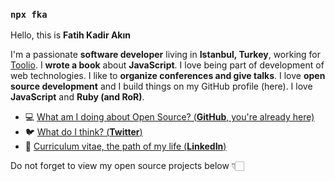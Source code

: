### `npx fka`


Hello, this is **Fatih Kadir Akın**

I'm a passionate **software developer** living in **Istanbul, Turkey**, working for [Toolio](https://toolio.com).
I **wrote a book** about **JavaScript**. I love being part of development of web technologies. I like to **organize conferences and give talks**.
I love **open source development** and I build things on my GitHub profile (here).
I love **JavaScript** and **Ruby (and RoR)**.

- 💻  [What am I doing about Open Source? (**GitHub**, you're already here)](https://github.com/f)
- 🐦  [What do I think? (**Twitter**)](https://twitter.com/fkadev)
- 🏹  [Curriculum vitae, the path of my life (**LinkedIn**)](https://linkedin.com/in/fatihkadirakin)

Do not forget to view my open source projects below 👇🏻
